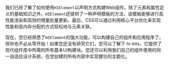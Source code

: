 


我们已经了解了如何使用`HIElement`以声明方式构建Web组件。除了元素和属性定义的基础知识之外，`HIElement`还提供了一种声明模板的方法，该模板能够进行高性能渲染和高效的增量批量更新。最后，CSS可以通过利用核心平台优化来实现性能和低内存分配的方式轻松地与元素关联。


现在，您已经熟悉了`HIElement`的强大功能，可以构建自己的组件和应用程序了。但你也不必从零开始！如果您还没有研究它们，您可以了解下 hi-kits，它提供了现代组件库中所需的所有基本UI构建块。您还可以利用我们自己的组件使用的同一自适应设计系统，在您创建的所有内容中实现健壮的主题化。
